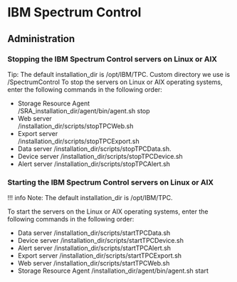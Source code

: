 # IBM Spectrum Control
## Administration
### Stopping the IBM Spectrum Control servers on Linux or AIX
Tip: The default installation_dir is /opt/IBM/TPC.  Custom directory we use is /SpectrumControl
To stop the servers on Linux or AIX operating systems, enter the following commands in the following order:
- Storage Resource Agent  
    /SRA_installation_dir/agent/bin/agent.sh stop
- Web server  
    /installation_dir/scripts/stopTPCWeb.sh
- Export server  
    /installation_dir/scripts/stopTPCExport.sh
- Data server
    /installation_dir/scripts/stopTPCData.sh.
- Device server
    /installation_dir/scripts/stopTPCDevice.sh
- Alert server
    /installation_dir/scripts/stopTPCAlert.sh



### Starting the IBM Spectrum Control servers on Linux or AIX  
!!! info
    Note: The default installation_dir is /opt/IBM/TPC.

To start the servers on the Linux or AIX operating systems, enter the following commands in the following order:
- Data server
    /installation_dir/scripts/startTPCData.sh
- Device server
    /installation_dir/scripts/startTPCDevice.sh
- Alert server
    /installation_dir/scripts/startTPCAlert.sh
- Export server
    /installation_dir/scripts/startTPCExport.sh
- Web server
    /installation_dir/scripts/startTPCWeb.sh
- Storage Resource Agent
    /installation_dir/agent/bin/agent.sh start